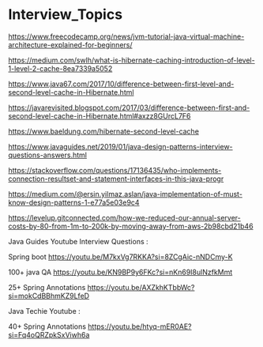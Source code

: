 # Interview_Topics

https://www.freecodecamp.org/news/jvm-tutorial-java-virtual-machine-architecture-explained-for-beginners/

https://medium.com/swlh/what-is-hibernate-caching-introduction-of-level-1-level-2-cache-8ea7339a5052

https://www.java67.com/2017/10/difference-between-first-level-and-second-level-cache-in-Hibernate.html

https://javarevisited.blogspot.com/2017/03/difference-between-first-and-second-level-cache-in-Hibernate.html#axzz8GUrcL7F6

https://www.baeldung.com/hibernate-second-level-cache

https://www.javaguides.net/2019/01/java-design-patterns-interview-questions-answers.html

https://stackoverflow.com/questions/17136435/who-implements-connection-resultset-and-statement-interfaces-in-this-java-progr

https://medium.com/@ersin.yilmaz.aslan/java-implementation-of-must-know-design-patterns-1-e77a5e03e9c4

https://levelup.gitconnected.com/how-we-reduced-our-annual-server-costs-by-80-from-1m-to-200k-by-moving-away-from-aws-2b98cbd21b46


Java Guides Youtube Interview Questions :

Spring boot https://youtu.be/M7kxVg7RKKA?si=8ZCgAic-nNDCmy-K

100+ java QA https://youtu.be/KN9BP9y6FKc?si=nKn69I8ulNzfkMmt

25+ Spring Annotations https://youtu.be/AXZkhKTbbWc?si=mokCdBBhmKZ9LfeD


Java Techie Youtube :

40+ Spring Annotations https://youtu.be/htyq-mER0AE?si=Fq4oQRZpkSxViwh6a



